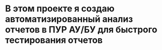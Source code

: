 # В этом проекте я создаю автоматизированный анализ отчетов в ПУР АУ/БУ для быстрого тестирования отчетов
